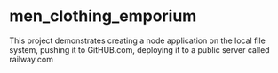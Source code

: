 # men_clothing_emporium

This project demonstrates creating a node application on the local file system, pushing it to GitHUB.com,  deploying it to a public server called railway.com
